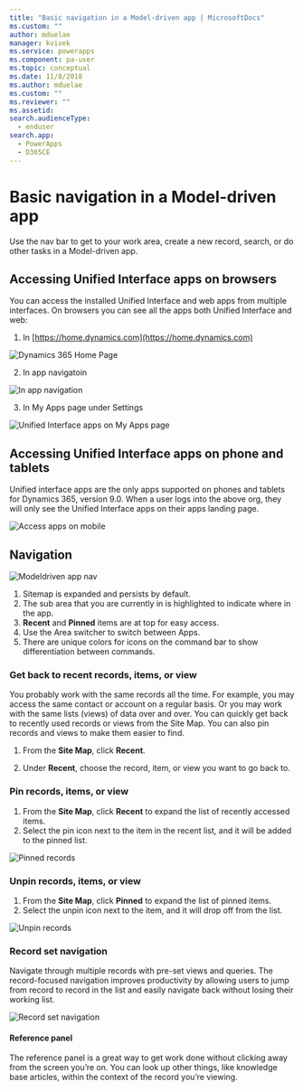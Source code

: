 ```yaml
---
title: "Basic navigation in a Model-driven app | MicrosoftDocs"
ms.custom: ""
author: mduelae
manager: kvivek
ms.service: powerapps
ms.component: pa-user
ms.topic: conceptual
ms.date: 11/8/2018
ms.author: mduelae
ms.custom: ""
ms.reviewer: ""
ms.assetid: 
search.audienceType: 
  - enduser
search.app: 
  - PowerApps
  - D365CE
---
```

#  Basic navigation in a Model-driven app 

Use the nav bar to get to your work area, create a new record, search, or do other tasks in a Model-driven app.

## Accessing Unified Interface apps on browsers

You can access the installed Unified Interface and web apps from multiple interfaces. On browsers you can see all the apps both Unified Interface and web:

1. In [https://home.dynamics.com](https://home.dynamics.com)

![Dynamics 365 Home Page](media/home.png "Dynamics 365 Home Page")

2. In app navigatoin

![In app navigation](media/home1.png "In app navigation")

3. In My Apps page under Settings

![Unified Interface apps on My Apps page](media/home2.png "Unified Interface apps on My Apps page")

## Accessing Unified Interface apps on phone and tablets

Unified interface apps are the only apps supported on phones and tablets for Dynamics 365, version 9.0. When a user logs into the above org, they will only see the Unified Interface apps on their apps landing page.

![Access apps on mobile](media/home3.png "Access apps on mobile")

## Navigation

![Modeldriven app nav](media/nav.png "Modeldriven app nav")

1. Sitemap is expanded and persists by default.
2. The sub area that you are currently in is highlighted to indicate where in the app.
3. **Recent** and **Pinned** items are at top for easy access. 
4. Use the Area switcher to switch between Apps.
5. There are unique colors for icons on the command bar to show differentiation between commands.
  
### Get back to recent records, items, or view
You probably work with the same records all the time. For example, you may access the same contact or account on a regular basis. Or you may work with the same lists (views) of data over and over. You can quickly get back to recently used records or views from the Site Map. You can also pin records and views to make them easier to find. 
  
1. From the **Site Map**, click **Recent**.
  
2. Under **Recent**, choose the record, item, or view you want to go back to. 

### Pin records, items, or view

1. From the **Site Map**, click **Recent** to expand the list of recently accessed items.
2. Select the pin icon next to the item in the recent list, and it will be added to the pinned list.

![Pinned records](media/pinnedrecords.png "Pinned records")

### Unpin records, items, or view

1. From the **Site Map**, click **Pinned** to expand the list of pinned items.
2. Select the unpin icon next to the item, and it will drop off from the list.  

![Unpin records](media/unpinnedrecords.png "Unpin records")

### Record set navigation 
Navigate through multiple records with pre-set views and queries. The record-focused navigation improves productivity by allowing users to jump from record to record in the list and easily navigate back without losing their working list.

![Record set navigation](media/recordset.png "Record set navigation")

#### Reference panel
The reference panel is a great way to get work done without clicking away from the screen you’re on. You can look up other things, like knowledge base articles, within the context of the record you’re viewing. 

